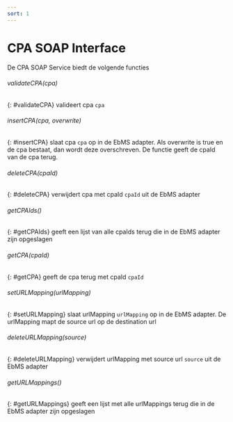 ```yaml
---
sort: 1
---
```


# CPA SOAP Interface

De CPA SOAP Service biedt de volgende functies

###### validateCPA(cpa)
{: #validateCPA}
valideert cpa `cpa`

###### insertCPA(cpa, overwrite)
{: #insertCPA}
slaat cpa `cpa` op in de EbMS adapter. Als overwrite is true en de cpa bestaat, dan wordt deze overschreven. De functie geeft de cpaId van de cpa terug.

###### deleteCPA(cpaId)
{: #deleteCPA}
verwijdert cpa met cpaId `cpaId` uit de EbMS adapter

###### getCPAIds()
{: #getCPAIds}
geeft een lijst van alle cpaIds terug die in de EbMS adapter zijn opgeslagen

###### getCPA(cpaId)
{: #getCPA}
geeft de cpa terug met cpaId `cpaId`

###### setURLMapping(urlMapping)
{: #setURLMapping}
slaat urlMapping `urlMapping` op in de EbMS adapter. De urlMapping mapt de source url op de destination url

###### deleteURLMapping(source)
{: #deleteURLMapping}
verwijdert urlMapping met source url `source` uit de EbMS adapter

###### getURLMappings()
{: #getURLMappings}
geeft een lijst met alle urlMappings terug die in de EbMS adapter zijn opgeslagen
